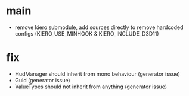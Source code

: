 # main
- remove kiero submodule, add sources directly to remove hardcoded configs (KIERO_USE_MINHOOK & KIERO_INCLUDE_D3D11)

# fix
- HudManager should inherit from mono behaviour (generator issue)
- Guid (generator issue)
- ValueTypes should not inherit from anything (generator issue)